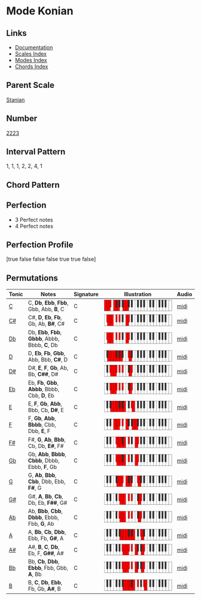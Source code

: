 # Mode Konian

## Links

- [Documentation](README.md)
- [Scales Index](Scales.md)
- [Modes Index](Modes.md)
- [Chords Index](Chords.md)

## Parent Scale

[Stanian](ScaleStanian.md)

## Number

[2223](https://ianring.com/musictheory/scales/2223)

## Interval Pattern

1, 1, 1, 2, 2, 4, 1

## Chord Pattern



## Perfection

- 3 Perfect notes
- 4 Perfect notes

## Perfection Profile

[true false false false true true false]

## Permutations

| Tonic | Notes | Signature | Illustration | Audio |
|-------|-------|-----------|--------------|-------|
| [C](ModeCNaturalKonian.md) | C, **Db**, **Ebb**, **Fbb**, Gbb, Abb, **B**, C | C | ![CNaturalKonian](ModeCNaturalKonian.png) | [midi](https://github.com/edipermadi/music/blob/main/docs/ModeCNaturalKonian.mid?raw=true) |
| [C#](ModeCSharpKonian.md) | C#, **D**, **Eb**, **Fb**, Gb, Ab, **B#**, C# | C | ![CSharpKonian](ModeCSharpKonian.png) | [midi](https://github.com/edipermadi/music/blob/main/docs/ModeCSharpKonian.mid?raw=true) |
| [Db](ModeDFlatKonian.md) | Db, **Ebb**, **Fbb**, **Gbbb**, Abbb, Bbbb, **C**, Db | C | ![DFlatKonian](ModeDFlatKonian.png) | [midi](https://github.com/edipermadi/music/blob/main/docs/ModeDFlatKonian.mid?raw=true) |
| [D](ModeDNaturalKonian.md) | D, **Eb**, **Fb**, **Gbb**, Abb, Bbb, **C#**, D | C | ![DNaturalKonian](ModeDNaturalKonian.png) | [midi](https://github.com/edipermadi/music/blob/main/docs/ModeDNaturalKonian.mid?raw=true) |
| [D#](ModeDSharpKonian.md) | D#, **E**, **F**, **Gb**, Ab, Bb, **C##**, D# | C | ![DSharpKonian](ModeDSharpKonian.png) | [midi](https://github.com/edipermadi/music/blob/main/docs/ModeDSharpKonian.mid?raw=true) |
| [Eb](ModeEFlatKonian.md) | Eb, **Fb**, **Gbb**, **Abbb**, Bbbb, Cbb, **D**, Eb | C | ![EFlatKonian](ModeEFlatKonian.png) | [midi](https://github.com/edipermadi/music/blob/main/docs/ModeEFlatKonian.mid?raw=true) |
| [E](ModeENaturalKonian.md) | E, **F**, **Gb**, **Abb**, Bbb, Cb, **D#**, E | C | ![ENaturalKonian](ModeENaturalKonian.png) | [midi](https://github.com/edipermadi/music/blob/main/docs/ModeENaturalKonian.mid?raw=true) |
| [F](ModeFNaturalKonian.md) | F, **Gb**, **Abb**, **Bbbb**, Cbb, Dbb, **E**, F | C | ![FNaturalKonian](ModeFNaturalKonian.png) | [midi](https://github.com/edipermadi/music/blob/main/docs/ModeFNaturalKonian.mid?raw=true) |
| [F#](ModeFSharpKonian.md) | F#, **G**, **Ab**, **Bbb**, Cb, Db, **E#**, F# | C | ![FSharpKonian](ModeFSharpKonian.png) | [midi](https://github.com/edipermadi/music/blob/main/docs/ModeFSharpKonian.mid?raw=true) |
| [Gb](ModeGFlatKonian.md) | Gb, **Abb**, **Bbbb**, **Cbbb**, Dbbb, Ebbb, **F**, Gb | C | ![GFlatKonian](ModeGFlatKonian.png) | [midi](https://github.com/edipermadi/music/blob/main/docs/ModeGFlatKonian.mid?raw=true) |
| [G](ModeGNaturalKonian.md) | G, **Ab**, **Bbb**, **Cbb**, Dbb, Ebb, **F#**, G | C | ![GNaturalKonian](ModeGNaturalKonian.png) | [midi](https://github.com/edipermadi/music/blob/main/docs/ModeGNaturalKonian.mid?raw=true) |
| [G#](ModeGSharpKonian.md) | G#, **A**, **Bb**, **Cb**, Db, Eb, **F##**, G# | C | ![GSharpKonian](ModeGSharpKonian.png) | [midi](https://github.com/edipermadi/music/blob/main/docs/ModeGSharpKonian.mid?raw=true) |
| [Ab](ModeAFlatKonian.md) | Ab, **Bbb**, **Cbb**, **Dbbb**, Ebbb, Fbb, **G**, Ab | C | ![AFlatKonian](ModeAFlatKonian.png) | [midi](https://github.com/edipermadi/music/blob/main/docs/ModeAFlatKonian.mid?raw=true) |
| [A](ModeANaturalKonian.md) | A, **Bb**, **Cb**, **Dbb**, Ebb, Fb, **G#**, A | C | ![ANaturalKonian](ModeANaturalKonian.png) | [midi](https://github.com/edipermadi/music/blob/main/docs/ModeANaturalKonian.mid?raw=true) |
| [A#](ModeASharpKonian.md) | A#, **B**, **C**, **Db**, Eb, F, **G##**, A# | C | ![ASharpKonian](ModeASharpKonian.png) | [midi](https://github.com/edipermadi/music/blob/main/docs/ModeASharpKonian.mid?raw=true) |
| [Bb](ModeBFlatKonian.md) | Bb, **Cb**, **Dbb**, **Ebbb**, Fbb, Gbb, **A**, Bb | C | ![BFlatKonian](ModeBFlatKonian.png) | [midi](https://github.com/edipermadi/music/blob/main/docs/ModeBFlatKonian.mid?raw=true) |
| [B](ModeBNaturalKonian.md) | B, **C**, **Db**, **Ebb**, Fb, Gb, **A#**, B | C | ![BNaturalKonian](ModeBNaturalKonian.png) | [midi](https://github.com/edipermadi/music/blob/main/docs/ModeBNaturalKonian.mid?raw=true) |
